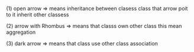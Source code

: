 (1) open arrow => means inheritance between clasess 
class that arrow poit to it inherit other classess

(2) arrow with Rhombus  => means that classs own other class
 this mean aggregation

(3) dark arrow  => means that class use other class
 association

